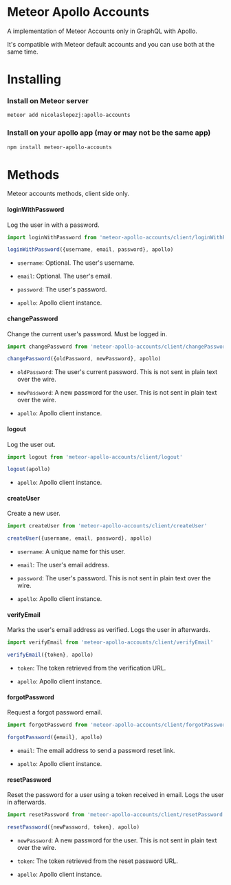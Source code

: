 # Meteor Apollo Accounts

A implementation of Meteor Accounts only in GraphQL with Apollo.

It's compatible with Meteor default accounts and you can use both at the same time.

# Installing

### Install on Meteor server

```sh
meteor add nicolaslopezj:apollo-accounts
```

### Install on your apollo app (may or may not be the same app)

```sh
npm install meteor-apollo-accounts
```

# Methods

Meteor accounts methods, client side only.

#### loginWithPassword

Log the user in with a password.

```js
import loginWithPassword from 'meteor-apollo-accounts/client/loginWithPassword'

loginWithPassword({username, email, password}, apollo)
```

- ```username```: Optional. The user's username.

- ```email```: Optional. The user's email.

- ```password```: The user's password.

- ```apollo```: Apollo client instance.

#### changePassword

Change the current user's password. Must be logged in.

```js
import changePassword from 'meteor-apollo-accounts/client/changePassword'

changePassword({oldPassword, newPassword}, apollo)
```

- ```oldPassword```: The user's current password. This is not sent in plain text over the wire.

- ```newPassword```: A new password for the user. This is not sent in plain text over the wire.

- ```apollo```: Apollo client instance.

#### logout

Log the user out.

```js
import logout from 'meteor-apollo-accounts/client/logout'

logout(apollo)
```

- ```apollo```: Apollo client instance.

#### createUser

Create a new user.

```js
import createUser from 'meteor-apollo-accounts/client/createUser'

createUser({username, email, password}, apollo)
```

- ```username```: A unique name for this user.

- ```email```: The user's email address.

- ```password```: The user's password. This is not sent in plain text over the wire.

- ```apollo```: Apollo client instance.

#### verifyEmail

Marks the user's email address as verified. Logs the user in afterwards.

```js
import verifyEmail from 'meteor-apollo-accounts/client/verifyEmail'

verifyEmail({token}, apollo)
```

- ```token```: The token retrieved from the verification URL.

- ```apollo```: Apollo client instance.


#### forgotPassword

Request a forgot password email.

```js
import forgotPassword from 'meteor-apollo-accounts/client/forgotPassword'

forgotPassword({email}, apollo)
```

- ```email```: The email address to send a password reset link.

- ```apollo```: Apollo client instance.

#### resetPassword

Reset the password for a user using a token received in email. Logs the user in afterwards.

```js
import resetPassword from 'meteor-apollo-accounts/client/resetPassword'

resetPassword({newPassword, token}, apollo)
```

- ```newPassword```: A new password for the user. This is not sent in plain text over the wire.

- ```token```: The token retrieved from the reset password URL.

- ```apollo```: Apollo client instance.
